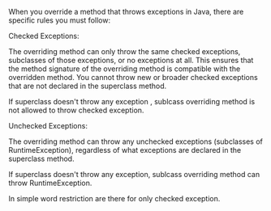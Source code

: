When you override a method that throws exceptions in Java, there are specific rules you must follow:

Checked Exceptions:

The overriding method can only throw the same checked exceptions, 
subclasses of those exceptions, or no exceptions at all. 
This ensures that the method signature of the overriding method is 
compatible with the overridden method.
You cannot throw new or broader checked exceptions 
that are not declared in the superclass method.


If superclass doesn't throw any exception , sublcass overriding method is not allowed to throw checked exception.



Unchecked Exceptions:

The overriding method can throw any unchecked exceptions (subclasses of RuntimeException),
regardless of what exceptions are declared in the superclass method.

If superclass doesn't throw any exception, sublcass overriding method can throw RuntimeException.


In simple word restriction are there for only checked exception.


